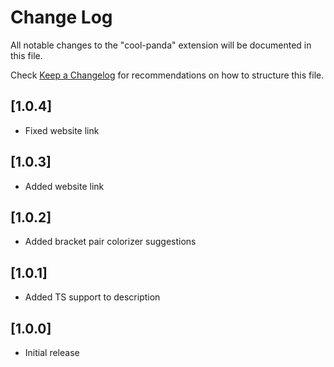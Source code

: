 # Change Log

All notable changes to the "cool-panda" extension will be documented in this file.

Check [Keep a Changelog](http://keepachangelog.com/) for recommendations on how to structure this file.

## [1.0.4]

- Fixed website link

## [1.0.3]

- Added website link
  
## [1.0.2]

- Added bracket pair colorizer suggestions
  
## [1.0.1]

- Added TS support to description

## [1.0.0]

- Initial release
